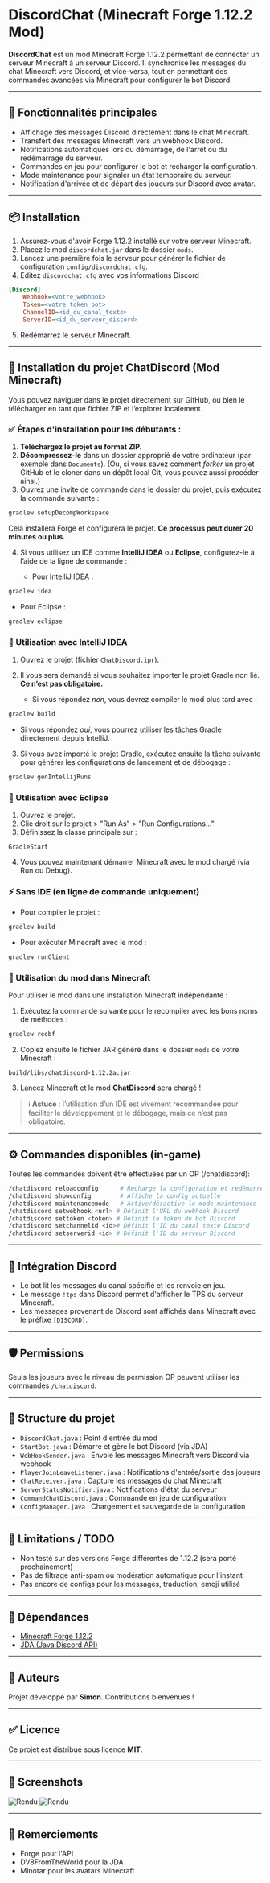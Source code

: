# DiscordChat (Minecraft Forge 1.12.2 Mod)

**DiscordChat** est un mod Minecraft Forge 1.12.2 permettant de connecter un serveur Minecraft à un serveur Discord. Il synchronise les messages du chat Minecraft vers Discord, et vice-versa, tout en permettant des commandes avancées via Minecraft pour configurer le bot Discord.

---

## 🚀 Fonctionnalités principales

* Affichage des messages Discord directement dans le chat Minecraft.
* Transfert des messages Minecraft vers un webhook Discord.
* Notifications automatiques lors du démarrage, de l'arrêt ou du redémarrage du serveur.
* Commandes en jeu pour configurer le bot et recharger la configuration.
* Mode maintenance pour signaler un état temporaire du serveur.
* Notification d'arrivée et de départ des joueurs sur Discord avec avatar.

---

## 📦 Installation

1. Assurez-vous d'avoir Forge 1.12.2 installé sur votre serveur Minecraft.
2. Placez le mod `discordchat.jar` dans le dossier `mods`.
3. Lancez une première fois le serveur pour générer le fichier de configuration `config/discordchat.cfg`.
4. Editez `discordchat.cfg` avec vos informations Discord :

```ini
[Discord]
    Webhook=<votre_webhook>
    Token=<votre_token_bot>
    ChannelID=<id_du_canal_texte>
    ServerID=<id_du_serveur_discord>
```

5. Redémarrez le serveur Minecraft.

---

## 🔧 Installation du projet ChatDiscord (Mod Minecraft)

Vous pouvez naviguer dans le projet directement sur GitHub, ou bien le télécharger en tant que fichier ZIP et l’explorer localement.

### ✅ Étapes d'installation pour les débutants :

1. **Téléchargez le projet au format ZIP.**
2. **Décompressez-le** dans un dossier approprié de votre ordinateur (par exemple dans `Documents`).
   (Ou, si vous savez comment *forker* un projet GitHub et le cloner dans un dépôt local Git, vous pouvez aussi procéder ainsi.)
3. Ouvrez une invite de commande dans le dossier du projet, puis exécutez la commande suivante :

```bash
gradlew setupDecompWorkspace
```

Cela installera Forge et configurera le projet. **Ce processus peut durer 20 minutes ou plus.**

4. Si vous utilisez un IDE comme **IntelliJ IDEA** ou **Eclipse**, configurez-le à l’aide de la ligne de commande :

   * Pour IntelliJ IDEA :

```bash
gradlew idea
```

* Pour Eclipse :

```bash
gradlew eclipse
```

### 📁 Utilisation avec IntelliJ IDEA

1. Ouvrez le projet (fichier `ChatDiscord.ipr`).
2. Il vous sera demandé si vous souhaitez importer le projet Gradle non lié. **Ce n’est pas obligatoire.**

   * Si vous répondez *non*, vous devrez compiler le mod plus tard avec :

```bash
gradlew build
```

* Si vous répondez *oui*, vous pourrez utiliser les tâches Gradle directement depuis IntelliJ.

3. Si vous avez importé le projet Gradle, exécutez ensuite la tâche suivante pour générer les configurations de lancement et de débogage :

```bash
gradlew genIntellijRuns
```

### 📁 Utilisation avec Eclipse

1. Ouvrez le projet.
2. Clic droit sur le projet > "Run As" > "Run Configurations..."
3. Définissez la classe principale sur :

```
GradleStart
```

4. Vous pouvez maintenant démarrer Minecraft avec le mod chargé (via Run ou Debug).

### ⚡ Sans IDE (en ligne de commande uniquement)

* Pour compiler le projet :

```bash
gradlew build
```

* Pour exécuter Minecraft avec le mod :

```bash
gradlew runClient
```

### 🌟 Utilisation du mod dans Minecraft

Pour utiliser le mod dans une installation Minecraft indépendante :

1. Exécutez la commande suivante pour le recompiler avec les bons noms de méthodes :

```bash
gradlew reobf
```

2. Copiez ensuite le fichier JAR généré dans le dossier `mods` de votre Minecraft :

```
build/libs/chatdiscord-1.12.2a.jar
```

3. Lancez Minecraft et le mod **ChatDiscord** sera chargé !

> ℹ️ **Astuce** : l’utilisation d’un IDE est vivement recommandée pour faciliter le développement et le débogage, mais ce n’est pas obligatoire.

---

## ⚙️ Commandes disponibles (in-game)

Toutes les commandes doivent être effectuées par un OP (/chatdiscord):

```bash
/chatdiscord reloadconfig      # Recharge la configuration et redémarre le bot
/chatdiscord showconfig        # Affiche la config actuelle
/chatdiscord maintenancemode   # Active/désactive le mode maintenance
/chatdiscord setwebhook <url> # Définit l'URL du webhook Discord
/chatdiscord settoken <token> # Définit le token du bot Discord
/chatdiscord setchannelid <id># Définit l'ID du canal texte Discord
/chatdiscord setserverid <id> # Définit l'ID du serveur Discord
```

---

## 🧪 Intégration Discord

* Le bot lit les messages du canal spécifié et les renvoie en jeu.
* Le message `!tps` dans Discord permet d'afficher le TPS du serveur Minecraft.
* Les messages provenant de Discord sont affichés dans Minecraft avec le préfixe `[DISCORD]`.

---

## 🛡️ Permissions

Seuls les joueurs avec le niveau de permission OP peuvent utiliser les commandes `/chatdiscord`.

---

## 📁 Structure du projet

* `DiscordChat.java` : Point d'entrée du mod
* `StartBot.java` : Démarre et gère le bot Discord (via JDA)
* `WebHookSender.java` : Envoie les messages Minecraft vers Discord via webhook
* `PlayerJoinLeaveListener.java` : Notifications d'entrée/sortie des joueurs
* `ChatReceiver.java` : Capture les messages du chat Minecraft
* `ServerStatusNotifier.java` : Notifications d'état du serveur
* `CommandChatDiscord.java` : Commande en jeu de configuration
* `ConfigManager.java` : Chargement et sauvegarde de la configuration

---

## 🚫 Limitations / TODO

* Non testé sur des versions Forge différentes de 1.12.2 (sera porté prochainement)
* Pas de filtrage anti-spam ou modération automatique pour l'instant
* Pas encore de configs pour les messages, traduction, emoji utilisé
 
---

## 🚧 Dépendances

* [Minecraft Forge 1.12.2](https://files.minecraftforge.net)
* [JDA (Java Discord API)](https://github.com/DV8FromTheWorld/JDA)

---

## 🌟 Auteurs

Projet développé par **Simon**. Contributions bienvenues !

---

## ✅ Licence

Ce projet est distribué sous licence **MIT**.

---

## 📢 Screenshots 
![Rendu](screenshot/Screen10.png)
![Rendu](screenshot/Screen2.png)


---

## 🙏 Remerciements

* Forge pour l'API
* DV8FromTheWorld pour la JDA
* Minotar pour les avatars Minecraft
